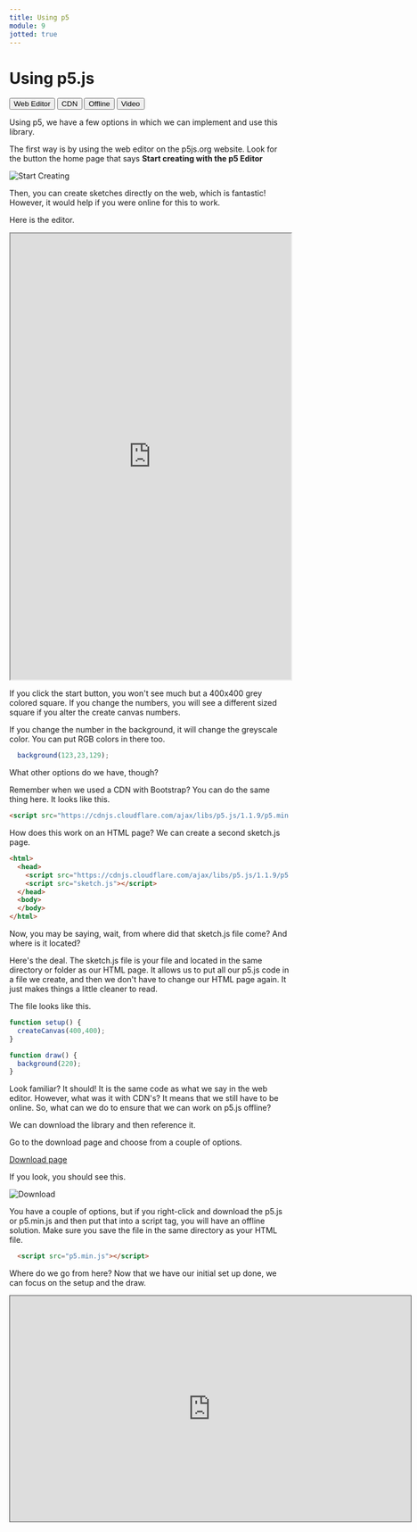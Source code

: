```yaml
---
title: Using p5
module: 9
jotted: true
---
```


# Using p5.js

<div class="tab">
    <button class="tablinks active" onclick="openTab(event, 'Web')">Web Editor</button>
    <button class="tablinks" onclick="openTab(event, 'CDN')">CDN</button>
    <button class="tablinks" onclick="openTab(event, 'Offline')">Offline</button>
     <button class="tablinks" onclick="openTab(event, 'Video')">Video</button>
</div>
<!-- Tab content -->
<div id="Web" class="tabcontent" style="display:block">

<div class="tabhtml" markdown="1">

Using p5, we have a few options in which we can implement and use this library.

The first way is by using the web editor on the p5js.org website.  Look for the button the home page that says **Start creating with the p5 Editor**

![Start Creating](../imgs/start.png "Start Creating")

Then, you can create sketches directly on the web, which is fantastic!  However, it would help if you were online for this to work.

Here is the editor.

<iframe src="https://editor.p5js.org/" width="100%" height="800px"></iframe>

If you click the start button, you won't see much but a 400x400 grey colored square.  If you change the numbers, you will see a different sized square if you alter the create canvas numbers.  

If you change the number in the background, it will change the greyscale color.  You can put RGB colors in there too.

```js
  background(123,23,129);
```

What other options do we have, though?  

</div>
</div>


<div id="CDN" class="tabcontent">

<div class="tabhtml" markdown="1">

Remember when we used a CDN with Bootstrap?  You can do the same thing here.  It looks like this.

```html
<script src="https://cdnjs.cloudflare.com/ajax/libs/p5.js/1.1.9/p5.min.js"></script>
```

How does this work on an HTML page?  We can create a second sketch.js page.

```html
<html>
  <head>
    <script src="https://cdnjs.cloudflare.com/ajax/libs/p5.js/1.1.9/p5.min.js"></script>
    <script src="sketch.js"></script>
  </head>
  <body>
  </body>
</html>
```

Now, you may be saying, wait, from where did that sketch.js file come? And where is it located?

Here's the deal.  The sketch.js file is your file and located in the same directory or folder as our HTML page.  It allows us to put all our p5.js code in a file we create, and then we don't have to change our HTML page again.  It just makes things a little cleaner to read.

The file looks like this.

```js
function setup() {
  createCanvas(400,400);
}

function draw() {
  background(220);
}
```

Look familiar?  It should! It is the same code as what we say in the web editor. However, what was it with CDN's?  It means that we still have to be online.  So, what can we do to ensure that we can work on p5.js offline?

</div>
</div>

<div id="Offline" class="tabcontent">

<div class="tabhtml" markdown="1">

We can download the library and then reference it.

Go to the download page and choose from a couple of options.

<a href="https://p5js.org/download/" target="_new">Download page</a>

If you look, you should see this.

![Download](../imgs/download.png "Download")

You have a couple of options, but if you right-click and download the p5.js or p5.min.js and then put that into a script tag, you will have an offline solution.  Make sure you save the file in the same directory as your HTML file.

```html
  <script src="p5.min.js"></script>
```

Where do we go from here? Now that we have our initial set up done, we can focus on the setup and the draw.

</div>
</div>

<div id="Video" class="tabcontent">
<div class="tabhtml" markdown="1">

<div class="embed-responsive embed-responsive-16by9"><iframe src="https://umontana.hosted.panopto.com/Panopto/Pages/Embed.aspx?id=7736225d-17de-4464-ae31-b122011d85a7&autoplay=false&offerviewer=true&showtitle=false&showbrand=false&captions=false&interactivity=none" height="405" width="720" style="border: 1px solid #464646;" allowfullscreen allow="autoplay" aria-label="Panopto Embedded Video Player"></iframe></div>

</div>
</div>